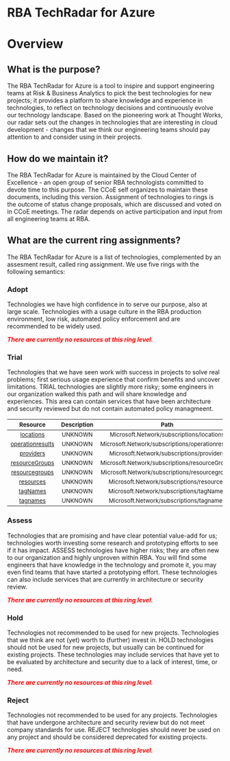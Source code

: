 
RBA TechRadar for Azure
=======================

# Overview

## What is the purpose?


The RBA TechRadar for Azure is a tool to inspire and support engineering teams at Risk & Business Analytics to pick the best technologies for new projects; it provides a platform to share knowledge and experience in technologies, to reflect on technology decisions and continuously evolve our technology landscape.  Based on the pioneering work at Thought Works, our radar sets out the changes in technologies that are interesting in cloud development - changes that we think our engineering teams should pay attention to and consider using in their projects.
## How do we maintain it?


The RBA TechRadar for Azure is maintained by the Cloud Center of Excellence - an open group of senior RBA technologists committed to devote time to this purpose.  The CCoE self organizes to maintain these documents, including this version.  Assignment of technologies to rings is the outcome of status change proposals, which are discussed and voted on in CCoE meetings.  The radar depends on active participation and input from all engineering teams at RBA.
## What are the current ring assignments?


The RBA TechRadar for Azure is a list of technologies, complemented by an assesment result, called ring assignment.  We use five rings with the following semantics:
### Adopt


Technologies we have high confidence in to serve our purpose, also at large scale.  Technologies with a usage culture in the RBA production environment, low risk, automated policy enforcement and are recommended to be widely used.  
  
***<font color="red"> There are currently no resources at this ring level. </font>***
### Trial


Technologies that we have seen work with success in projects to solve real problems;  first serious usage experience that confirm benefits and uncover limitations.  TRIAL technologies are slightly more risky; some engineers in our organization walked this path and will share knowledge and experiences.  This area can contain services that have been architecture and security reviewed but do not contain automated policy managmeent.  

|<sub>Resource</sub>|<sub>Description</sub>|<sub>Path</sub>|<sub>Status</sub>|
| :---: | :---: | :---: | :---: |
|<sub>[locations](https://github.com/openrba/python-azure-techradar/tree/master/Microsoft.Network/subscriptions/locations)</sub>|<sub>UNKNOWN</sub>|<sub>Microsoft.Network/subscriptions/locations</sub>|<sub>TRIAL</sub>|
|<sub>[operationresults](https://github.com/openrba/python-azure-techradar/tree/master/Microsoft.Network/subscriptions/operationresults)</sub>|<sub>UNKNOWN</sub>|<sub>Microsoft.Network/subscriptions/operationresults</sub>|<sub>TRIAL</sub>|
|<sub>[providers](https://github.com/openrba/python-azure-techradar/tree/master/Microsoft.Network/subscriptions/providers)</sub>|<sub>UNKNOWN</sub>|<sub>Microsoft.Network/subscriptions/providers</sub>|<sub>TRIAL</sub>|
|<sub>[resourceGroups](https://github.com/openrba/python-azure-techradar/tree/master/Microsoft.Network/subscriptions/resourceGroups)</sub>|<sub>UNKNOWN</sub>|<sub>Microsoft.Network/subscriptions/resourceGroups</sub>|<sub>TRIAL</sub>|
|<sub>[resourcegroups](https://github.com/openrba/python-azure-techradar/tree/master/Microsoft.Network/subscriptions/resourcegroups)</sub>|<sub>UNKNOWN</sub>|<sub>Microsoft.Network/subscriptions/resourcegroups</sub>|<sub>TRIAL</sub>|
|<sub>[resources](https://github.com/openrba/python-azure-techradar/tree/master/Microsoft.Network/subscriptions/resources)</sub>|<sub>UNKNOWN</sub>|<sub>Microsoft.Network/subscriptions/resources</sub>|<sub>TRIAL</sub>|
|<sub>[tagNames](https://github.com/openrba/python-azure-techradar/tree/master/Microsoft.Network/subscriptions/tagNames)</sub>|<sub>UNKNOWN</sub>|<sub>Microsoft.Network/subscriptions/tagNames</sub>|<sub>TRIAL</sub>|
|<sub>[tagnames](https://github.com/openrba/python-azure-techradar/tree/master/Microsoft.Network/subscriptions/tagnames)</sub>|<sub>UNKNOWN</sub>|<sub>Microsoft.Network/subscriptions/tagnames</sub>|<sub>TRIAL</sub>|

### Assess


Technologies that are promising and have clear potential value-add for us; technologies worth investing some research and prototyping efforts to see if it has impact.  ASSESS technologies have higher risks;  they are often new to our organization and highly unproven within RBA.  You will find some engineers that have knowledge in the technology and promote it, you may even find teams that have started a prototyping effort.  These technologies can also include services that are currently in architecture or security review.  
  
***<font color="red"> There are currently no resources at this ring level. </font>***
### Hold


Technologies not recommended to be used for new projects. Technologies that we think are not (yet) worth to (further) invest in.  HOLD technologies should not be used for new projects, but usually can be continued for existing projects.  These technologies may include services that have yet to be evaluated by architecture and security due to a lack of interest, time, or need.  
  
***<font color="red"> There are currently no resources at this ring level. </font>***
### Reject


Technologies not recommended to be used for any projects. Technologies that have undergone architecture and security review but do not meet company standards for use.  REJECT technologies should never be used on any project and should be considered deprecated for existing projects.  
  
***<font color="red"> There are currently no resources at this ring level. </font>***